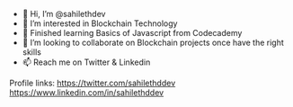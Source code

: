 - 👋 Hi, I’m @sahilethdev
- 👀 I’m interested in Blockchain Technology
- 🌱 Finished learning Basics of Javascript from Codecademy
- 💞️ I’m looking to collaborate on Blockchain projects once have the right skills
- 📫 Reach me on Twitter & Linkedin 

Profile links:
https://twitter.com/sahilethddev
https://www.linkedin.com/in/sahilethddev

<!---
sahilethddev/sahilethddev is a ✨ special ✨ repository because its `README.md` (this file) appears on your GitHub profile.
You can click the Preview link to take a look at your changes.
--->
